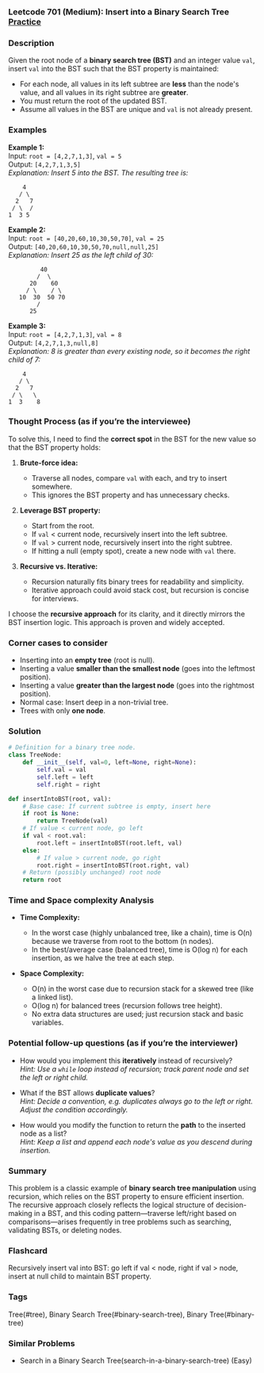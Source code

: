 ### Leetcode 701 (Medium): Insert into a Binary Search Tree [Practice](https://leetcode.com/problems/insert-into-a-binary-search-tree)

### Description  
Given the root node of a **binary search tree (BST)** and an integer value `val`, insert `val` into the BST such that the BST property is maintained:

- For each node, all values in its left subtree are **less** than the node's value, and all values in its right subtree are **greater**.
- You must return the root of the updated BST.
- Assume all values in the BST are unique and `val` is not already present.

### Examples  

**Example 1:**  
Input: `root = [4,2,7,1,3]`, `val = 5`  
Output: `[4,2,7,1,3,5]`  
*Explanation: Insert 5 into the BST. The resulting tree is:*
```
    4
   / \
  2   7
 / \  /
1  3 5
```

**Example 2:**  
Input: `root = [40,20,60,10,30,50,70]`, `val = 25`  
Output: `[40,20,60,10,30,50,70,null,null,25]`  
*Explanation: Insert 25 as the left child of 30:*
```
         40
        /  \
      20    60
     / \    / \
   10  30  50 70
        /
      25
```

**Example 3:**  
Input: `root = [4,2,7,1,3]`, `val = 8`  
Output: `[4,2,7,1,3,null,8]`  
*Explanation: 8 is greater than every existing node, so it becomes the right child of 7:*
```
    4
   / \
  2   7
 / \   \
1  3    8
```

### Thought Process (as if you’re the interviewee)  
To solve this, I need to find the **correct spot** in the BST for the new value so that the BST property holds:

1. **Brute-force idea:**  
   - Traverse all nodes, compare `val` with each, and try to insert somewhere.  
   - This ignores the BST property and has unnecessary checks.

2. **Leverage BST property:**  
   - Start from the root.
   - If `val` < current node, recursively insert into the left subtree.
   - If `val` > current node, recursively insert into the right subtree.
   - If hitting a null (empty spot), create a new node with `val` there.

3. **Recursive vs. Iterative:**  
   - Recursion naturally fits binary trees for readability and simplicity.  
   - Iterative approach could avoid stack cost, but recursion is concise for interviews.

I choose the **recursive approach** for its clarity, and it directly mirrors the BST insertion logic. This approach is proven and widely accepted.

### Corner cases to consider  
- Inserting into an **empty tree** (root is null).
- Inserting a value **smaller than the smallest node** (goes into the leftmost position).
- Inserting a value **greater than the largest node** (goes into the rightmost position).
- Normal case: Insert deep in a non-trivial tree.
- Trees with only **one node**.

### Solution

```python
# Definition for a binary tree node.
class TreeNode:
    def __init__(self, val=0, left=None, right=None):
        self.val = val
        self.left = left
        self.right = right

def insertIntoBST(root, val):
    # Base case: If current subtree is empty, insert here
    if root is None:
        return TreeNode(val)
    # If value < current node, go left
    if val < root.val:
        root.left = insertIntoBST(root.left, val)
    else:
        # If value > current node, go right
        root.right = insertIntoBST(root.right, val)
    # Return (possibly unchanged) root node
    return root
```

### Time and Space complexity Analysis  

- **Time Complexity:**  
  - In the worst case (highly unbalanced tree, like a chain), time is O(n) because we traverse from root to the bottom (n nodes).
  - In the best/average case (balanced tree), time is O(log n) for each insertion, as we halve the tree at each step.

- **Space Complexity:**  
  - O(n) in the worst case due to recursion stack for a skewed tree (like a linked list).
  - O(log n) for balanced trees (recursion follows tree height).
  - No extra data structures are used; just recursion stack and basic variables.

### Potential follow-up questions (as if you’re the interviewer)  

- How would you implement this **iteratively** instead of recursively?  
  *Hint: Use a `while` loop instead of recursion; track parent node and set the left or right child.*

- What if the BST allows **duplicate values**?  
  *Hint: Decide a convention, e.g. duplicates always go to the left or right. Adjust the condition accordingly.*

- How would you modify the function to return the **path** to the inserted node as a list?  
  *Hint: Keep a list and append each node's value as you descend during insertion.*

### Summary  
This problem is a classic example of **binary search tree manipulation** using recursion, which relies on the BST property to ensure efficient insertion. The recursive approach closely reflects the logical structure of decision-making in a BST, and this coding pattern—traverse left/right based on comparisons—arises frequently in tree problems such as searching, validating BSTs, or deleting nodes.


### Flashcard
Recursively insert val into BST: go left if val < node, right if val > node, insert at null child to maintain BST property.

### Tags
Tree(#tree), Binary Search Tree(#binary-search-tree), Binary Tree(#binary-tree)

### Similar Problems
- Search in a Binary Search Tree(search-in-a-binary-search-tree) (Easy)